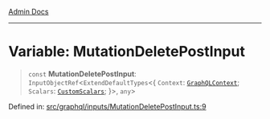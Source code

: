 [Admin Docs](/)

***

# Variable: MutationDeletePostInput

> `const` **MutationDeletePostInput**: `InputObjectRef`\<`ExtendDefaultTypes`\<\{ `Context`: [`GraphQLContext`](../../../context/type-aliases/GraphQLContext.md); `Scalars`: [`CustomScalars`](../../../scalars/type-aliases/CustomScalars.md); \}\>, `any`\>

Defined in: [src/graphql/inputs/MutationDeletePostInput.ts:9](https://github.com/syedali237/talawa-api/blob/691786dc98e76819737c41ef0af34983792105fd/src/graphql/inputs/MutationDeletePostInput.ts#L9)

